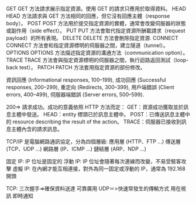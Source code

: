 GET
GET 方法請求展示指定資源。使用 GET 的請求只應用於取得資料。
HEAD
HEAD 方法請求與 GET 方法相同的回應，但它沒有回應主體（response body）。
POST
POST 方法用於提交指定資源的實體，通常會改變伺服器的狀態或副作用（side effect）。
PUT
PUT 方法會取代指定資源所酬載請求（request payload）的所有表現。
DELETE
DELETE 方法會刪除指定資源.
CONNECT
CONNECT 方法會和指定資源標明的伺服器之間，建立隧道（tunnel）。
OPTIONS
OPTIONS 方法描述指定資源的溝通方法（communication option）。
TRACE
TRACE 方法會與指定資源標明的伺服器之間，執行迴路返回測試（loop-back test）。
PATCH
PATCH 方法套用指定資源的部份修改。



資訊回應 (Informational responses, 100–199),
成功回應 (Successful responses, 200–299),
重定向 (Redirects, 300–399),
用戶端錯誤 (Client errors, 400–499),
伺服器端錯誤 (Server errors, 500–599).


200=>
請求成功。成功的意義依照 HTTP 方法而定：
GET：資源成功獲取並於訊息主體中發送。
HEAD：entity 標頭已於訊息主體中。
POST：已傳送訊息主體中的 resource describing the result of the action。
TRACE：伺服器已接收到訊息主體內含的請求訊息。



TCP/IP 是電腦網路通訊協定，分為四個層級:
應用層 (HTTP、FTP ...)
傳送層 (TCP、UDP ...)
網路層 (IP、ICMP ...)
鏈結層 (ARP、NDP ...)



固定 IP: IP 位址是固定的
浮動 IP: IP 位址會隨著每次連線而改變，不易受駭客攻擊
虛擬 IP: 在內網才能互相連接，對外為同一固定或浮動的 IP，通常為 192.168 開頭


TCP:
三次握手=>確保資料送達 可靠廣用
UDP＝>快速常發生的傳輸方式 用在視訊 即時通知